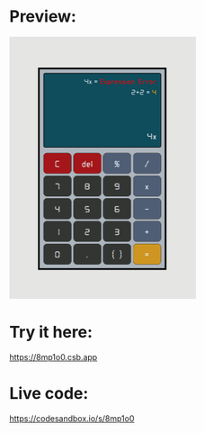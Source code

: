 # Preview:
<img src="app-preview.png" alt="Calculator preview" width="332" height="466"/>

# Try it here:
https://8mp1o0.csb.app

# Live code:
https://codesandbox.io/s/8mp1o0
